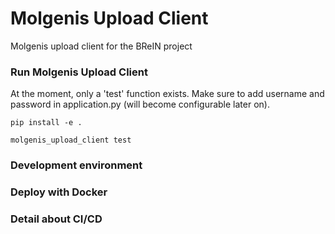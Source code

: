 # Molgenis Upload  Client
Molgenis upload client for the BReIN project

### Run Molgenis Upload Client
At the moment, only a 'test' function exists. Make sure to add username and password in application.py (will become configurable later on).

``` 
pip install -e .
```

``` 
molgenis_upload_client test
```

### Development environment

### Deploy with Docker

### Detail about CI/CD
